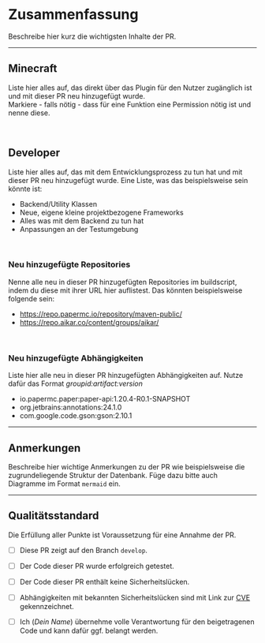 # Zusammenfassung

Beschreibe hier kurz die wichtigsten Inhalte der PR.
___

## Minecraft

Liste hier alles auf, das direkt über das Plugin für den Nutzer zugänglich ist und mit dieser PR neu hinzugefügt wurde. <br>
Markiere - falls nötig - dass für eine Funktion eine Permission nötig ist und nenne diese.

<br>

## Developer

Liste hier alles auf, das mit dem Entwicklungsprozess zu tun hat und mit dieser PR neu hinzugefügt wurde. Eine Liste, was das beispielsweise sein könnte ist:

- Backend/Utility Klassen
- Neue, eigene kleine projektbezogene Frameworks
- Alles was mit dem Backend zu tun hat
- Anpassungen an der Testumgebung

<br>

### Neu hinzugefügte Repositories

Nenne alle neu in dieser PR hinzugefügten Repositories im buildscript, indem du diese mit ihrer URL hier auflistest. Das könnten beispielsweise folgende sein:

- https://repo.papermc.io/repository/maven-public/
- https://repo.aikar.co/content/groups/aikar/

<br>

### Neu hinzugefügte Abhängigkeiten

Liste hier alle neu in dieser PR hinzugefügten Abhängigkeiten auf. Nutze dafür das Format _groupid:artifact:version_ <br>

- io.papermc.paper:paper-api:1.20.4-R0.1-SNAPSHOT
- org.jetbrains:annotations:24.1.0
- com.google.code.gson:gson:2.10.1

___

## Anmerkungen

Beschreibe hier wichtige Anmerkungen zu der PR wie beispielsweise die zugrundeliegende Struktur der Datenbank. Füge dazu bitte auch Diagramme im Format `mermaid` ein.

___

## Qualitätsstandard

Die Erfüllung aller Punkte ist Voraussetzung für eine Annahme der PR.

- [ ] Diese PR zeigt auf den Branch `develop`.
- [ ] Der Code dieser PR wurde erfolgreich getestet.
- [ ] Der Code dieser PR enthält keine Sicherheitslücken.
- [ ] Abhängigkeiten mit bekannten Sicherheitslücken sind mit Link zur [CVE](https://www.cvedetails.com/) gekennzeichnet.
- [ ] Ich (_Dein Name_) übernehme volle Verantwortung für den beigetragenen Code und kann dafür ggf. belangt werden.

